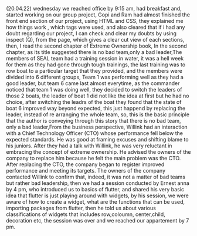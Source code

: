 (20.04.22) wednesday
we reached office by 9:15 am, had breakfast and, started working on our group project, Gopi and Ram had almost finished the front end section of our project, using HTML and CSS, they explained me how things work , which tags were used, and also cleared that if i had any doubt regarding our project, I can check and clear my doubts by using inspect (Q), from the page,  which gives a clear cut view of each sections, then, I read the second chapter of Extreme Ownership book,
 In the second chapter, as its title suggested there is no bad team,only a bad leader,The members of SEAL team had a training session in water, it was a hell week for them as they had gone through tough trainings, the last training was to row boat to a particular target that they provided, and the members were divided into 6 different groups, Team 1 was performing well as they had a good leader, but team 6 came last almost everytime, as the commander noticed that team 1 was doing well, they decided to switch the leaders of those 2 boats, the leader of boat 1 did not like the idea at first but he had no choice, after switching the leadrs of the boat they found that the state of boat 6 improved way beyond expected, this just happend by replacing the leader, instead of re arranging the whole team, so, this is the basic principle that the author is conveying through this story that there is no bad team, only a bad leader,From the business perspective, Willink had an interaction with a Chief Technology Officer (CTO) whose performance fell below the expected standards. He was good at framing excuses and shifting blame to his juniors. After they had a talk with Willink, he was very reluctant in embracing the concept of extreme ownership. He advised the owners of the company to replace him because he felt the main problem was the CTO. After replacing the CTO, the company began to register improved performance and meeting its targets. The owners of the company contacted Willink to confirm that, indeed, it was not a matter of bad teams but rather bad leadership, 
then we had a session conducted by Ernest anna by 4 pm, who introduced us to basics of flutter, and shared his very basic idea that flutter is just playing around with widgets, by his session, we were aware of how to create a  widget, what are the functions that can be used, importing packages from flutter, then he told us about various classifications of widgets that includes row,coloumn, center,child, decoration etc, the session was over and we reached our appartement by 7 pm.   
